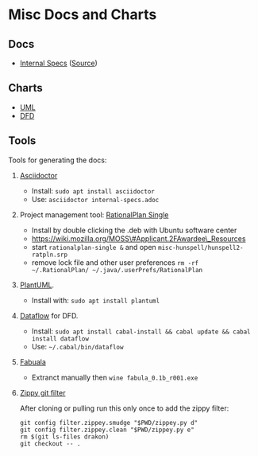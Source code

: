# Misc Docs and Charts

## Docs

  - [Internal Specs](internal-specs.html)
    ([Source](internal-specs.adoc))

## Charts

  - [UML](uml/)
  - [DFD](dfd/)

## Tools

Tools for generating the docs:

1.  [Asciidoctor](http://asciidoctor.org/)
      - Install: `sudo apt install asciidoctor`
      - Use: `asciidoctor internal-specs.adoc`
2.  Project management tool: [RationalPlan
    Single](https://www.rationalplan.com/on-premise/#single)
      - Install by double clicking the .deb with Ubuntu software center
      - https://wiki.mozilla.org/MOSS\#Applicant.2FAwardee\_Resources
      - start `rationalplan-single &` and open
        `misc-hunspell/hunspell2-ratpln.srp`
      - remove lock file and other user preferences `rm -rf
        ~/.RationalPlan/ ~/.java/.userPrefs/RationalPlan`
3.  [PlantUML](http://plantuml.com/).
      - Install with: `sudo apt install plantuml`
4.  [Dataflow](https://github.com/sonyxperiadev/dataflow) for DFD.
      - Install: `sudo apt install cabal-install && cabal update &&
        cabal install dataflow`
      - Use: `~/.cabal/bin/dataflow`
5.  [Fabuala](http://drakon.su/programma_fabula_._redaktor_drakon-sxem)
      - Extranct manually then `wine fabula_0.1b_r001.exe`
6.  [Zippy git filter](https://bitbucket.org/sippey/zippey)

    After cloning or pulling run this only once to add the zippy filter:

        git config filter.zippey.smudge "$PWD/zippey.py d"
        git config filter.zippey.clean "$PWD/zippey.py e"
        rm $(git ls-files drakon)
        git checkout -- .
